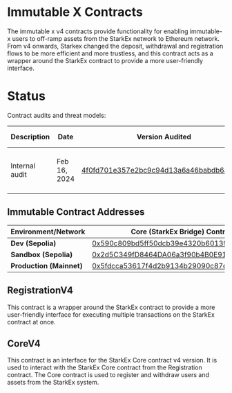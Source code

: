 # Immutable X Contracts

The immutable x v4 contracts provide functionality for enabling immutable-x users to off-ramp assets from the StarkEx network to Ethereum network.
From v4 onwards, Starkex changed the deposit, withdrawal and registration flows to be more efficient and more trustless, and this contract acts as a wrapper around the StarkEx contract to provide a more user-friendly interface.

# Status

Contract audits and threat models:

| Description    | Date             |Version Audited  | Link to Report |
|----------------|------------------|-----------------|----------------|
| Internal audit | Feb 16, 2024     | [4f0fd701e357e2bc9c94d13a6a46babdb6a5fbf2](https://github.com/immutable/contracts/tree/4f0fd701e357e2bc9c94d13a6a46babdb6a5fbf2/contracts/bridge/x/v4) | [202402-internal-audit-immutablex-bridge-v4](../../../../audits/bridge/x/202402-internal-audit-immutablex-bridge-v4.pdf) |


## Immutable Contract Addresses

| Environment/Network      | Core (StarkEx Bridge) Contract                                                                                                 | User Registration Contract |
|--------------------------|--------------------------------------------------------------------------------------------------------------------------------|----------------------------|
| **Dev (Sepolia)**        | [0x590c809bd5ff50dcb39e4320b60139b29b880174](https://sepolia.etherscan.io/address/0x590c809bd5ff50dcb39e4320b60139b29b880174)  | [0x31D79A2b1E0150b73D243826b93ba7BCaE7fCB60](https://sepolia.etherscan.io/address/0x31D79A2b1E0150b73D243826b93ba7BCaE7fCB60)                       |
| **Sandbox (Sepolia)**    | [0x2d5C349fD8464DA06a3f90b4B0E9195F3d1b7F98](https://sepolia.etherscan.io/address/0x2d5C349fD8464DA06a3f90b4B0E9195F3d1b7F98)  | TBD                        |
| **Production (Mainnet)** | [0x5fdcca53617f4d2b9134b29090c87d01058e27e9](https://etherscan.io/address/0x5FDCCA53617f4d2b9134B29090C87D01058e27e9)          | TBD                        |

## RegistrationV4

This contract is a wrapper around the StarkEx contract to provide a more user-friendly interface for executing multiple transactions on the StarkEx contract at once.

## CoreV4

This contract is an interface for the StarkEx Core contract v4 version.
It is used to interact with the StarkEx Core contract from the Registration contract.
The Core contract is used to register and withdraw users and assets from the StarkEx system.
